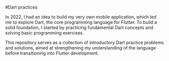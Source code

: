 #Dart practices

In 2022, I had an idea to build my very own mobile application, which led me to explore Dart, the core programming language for Flutter. To build a solid foundation, I started by practicing fundamental Dart concepts and solving basic programming exercises.

This repository serves as a collection of introductory Dart practice problems and solutions, aimed at strengthening my understanding of the language before transitioning into Flutter development.
